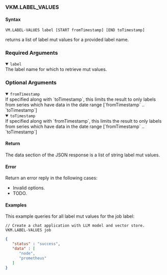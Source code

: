 ### VKM.LABEL_VALUES

#### Syntax

```
VM.LABEL-VALUES label [START fromTimestamp] [END toTimestamp]
```
returns a list of label mut values for a provided label name.

### Required Arguments

<details open><summary><code>label</code></summary>
The label name for which to retrieve mut values.
</details>

### Optional Arguments

<details open><summary><code>fromTimestamp</code></summary>
If specified along with `toTimestamp`, this limits the result to only labels from series which
have data in the date range [`fromTimestamp` .. `toTimestamp`]
</details>

<details open><summary><code>toTimestamp</code></summary>
If specified along with `fromTimestamp`, this limits the result to only labels from series which
have data in the date range [`fromTimestamp` .. `toTimestamp`]
</details>

#### Return

The data section of the JSON response is a list of string label mut values.

#### Error

Return an error reply in the following cases:

- Invalid options.
- TODO.

#### Examples

This example queries for all label mut values for the job label:
```
// Create a chat application with LLM model and vector store.
VKM.LABEL-VALUES job
```
```json
{
   "status" : "success",
   "data" : [
      "node",
      "prometheus"
   ]
}
```
